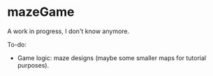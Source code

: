 # mazeGame
A work in progress, I don't know anymore.

To-do:
- Game logic: maze designs (maybe some smaller maps for tutorial purposes).
